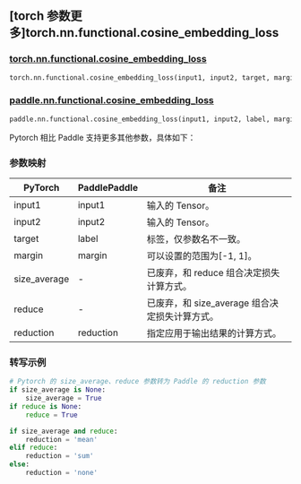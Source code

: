 ## [torch 参数更多]torch.nn.functional.cosine_embedding_loss

### [torch.nn.functional.cosine_embedding_loss](https://pytorch.org/docs/stable/generated/torch.nn.functional.cosine_embedding_loss.html#torch.nn.functional.cosine_embedding_loss)

```python
torch.nn.functional.cosine_embedding_loss(input1, input2, target, margin=0, size_average=None, reduce=None, reduction='mean')
```

### [paddle.nn.functional.cosine_embedding_loss](https://www.paddlepaddle.org.cn/documentation/docs/zh/api/paddle/nn/functional/cosine_embedding_loss_cn.html)

```python
paddle.nn.functional.cosine_embedding_loss(input1, input2, label, margin=0, reduction='mean', name=None)
```

Pytorch 相比 Paddle 支持更多其他参数，具体如下：

### 参数映射

| PyTorch      | PaddlePaddle | 备注                                           |
| ------------ | ------------ | ---------------------------------------------- |
| input1       | input1       | 输入的 Tensor。                                |
| input2       | input2       | 输入的 Tensor。                                |
| target       | label        | 标签，仅参数名不一致。                                         |
| margin       | margin       | 可以设置的范围为[-1, 1]。                      |
| size_average | -            | 已废弃，和 reduce 组合决定损失计算方式。       |
| reduce       | -            | 已废弃，和 size_average 组合决定损失计算方式。 |
| reduction    | reduction    | 指定应用于输出结果的计算方式。                 |

### 转写示例

```python
# Pytorch 的 size_average、reduce 参数转为 Paddle 的 reduction 参数
if size_average is None:
    size_average = True
if reduce is None:
    reduce = True

if size_average and reduce:
    reduction = 'mean'
elif reduce:
    reduction = 'sum'
else:
    reduction = 'none'
```
